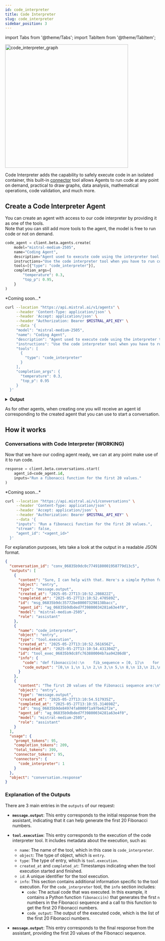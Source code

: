 ```yaml
---
id: code_interpreter
title: Code Interpreter
slug: code_interpreter
sidebar_position: 3
---
```


import Tabs from '@theme/Tabs';
import TabItem from '@theme/TabItem';

<div style={{ textAlign: 'center' }}>
  <img
    src="/img/code_interpreter_connector.png"
    alt="code_interpreter_graph"
    width="400"
    style={{ borderRadius: '15px' }}
  />
</div>

Code Interpreter adds the capability to safely execute code in an isolated container, this built-in [connector](../connectors) tool allows Agents to run code at any point on demand, practical to draw graphs, data analysis, mathematical operations, code validation, and much more.

## Create a Code Interpreter Agent
You can create an agent with access to our code interpreter by providing it as one of the tools.  
Note that you can still add more tools to the agent, the model is free to run code or not on demand.

<Tabs groupId="code">
  <TabItem value="python" label="python" default>

```py
code_agent = client.beta.agents.create(
    model="mistral-medium-2505",
    name="Coding Agent",
    description="Agent used to execute code using the interpreter tool.",
    instructions="Use the code interpreter tool when you have to run code.",
    tools=[{"type": "code_interpreter"}],
    completion_args={
        "temperature": 0.3,
        "top_p": 0.95,
    }
)
```
  </TabItem>

  <TabItem value="typescript" label="typescript">
  *Coming soon...*
  </TabItem>

  <TabItem value="curl" label="curl">

```bash
curl --location "https://api.mistral.ai/v1/agents" \
     --header 'Content-Type: application/json' \
     --header 'Accept: application/json' \
     --header "Authorization: Bearer $MISTRAL_API_KEY" \
     --data '{
     "model": "mistral-medium-2505",
     "name": "Coding Agent",
     "description": "Agent used to execute code using the interpreter tool.",
     "instructions": "Use the code interpreter tool when you have to run code.",
     "tools": [
       {
         "type": "code_interpreter"
       }
     ],
     "completion_args": {
       "temperature": 0.3,
       "top_p": 0.95
     }
  }'
```
  </TabItem>
</Tabs>

<details>
    <summary><b>Output</b></summary>

```json
{
  "model": "mistral-medium-2505",
  "name": "Coding Agent",
  "description": "Agent used to execute code using the interpreter tool.",
  "id": "ag_06830595b7ea7e70800087c4ec8a74e7",
  "version": 0,
  "created_at": "2025-05-23T11:17:47.497956Z",
  "updated_at": "2025-05-23T11:17:47.497959Z",
  "instructions": "Use the code interpreter tool when you have to run code.",
  "tools": [
    {
      "type": "code_interpreter"
    }
  ],
  "completion_args": {
    "stop": null,
    "presence_penalty": null,
    "frequency_penalty": null,
    "temperature": 0.3,
    "top_p": 0.95,
    "max_tokens": null,
    "random_seed": null,
    "prediction": null,
    "response_format": null,
    "tool_choice": "auto"
  },
  "handoffs": null,
  "object": "agent"
}

```
</details>

As for other agents, when creating one you will receive an agent id corresponding to the created agent that you can use to start a conversation.

## How it works

### Conversations with Code Interpreter (WORKING)
Now that we have our coding agent ready, we can at any point make use of it to run code.

<Tabs groupId="code">
  <TabItem value="python" label="python" default>

```py
response = client.beta.conversations.start(
    agent_id=code_agent.id,
    inputs="Run a fibonacci function for the first 20 values."
)
```
  </TabItem>

  <TabItem value="typescript" label="typescript">
  *Coming soon...*
  </TabItem>

  <TabItem value="curl" label="curl">

```bash
curl --location "https://api.mistral.ai/v1/conversations" \
     --header 'Content-Type: application/json' \
     --header 'Accept: application/json' \
     --header "Authorization: Bearer $MISTRAL_API_KEY" \
     --data '{
     "inputs": "Run a fibonacci function for the first 20 values.",
     "stream": false,
     "agent_id": "<agent_id>"
  }'
```
  </TabItem>
</Tabs>

For explanation purposes, lets take a look at the output in a readable JSON format.
```json
{
  "conversation_id": "conv_06835b9dc0c7749180001958779d13c5",
  "outputs": [
    {
      "content": "Sure, I can help with that. Here's a simple Python function to generate the first 20 Fibonacci numbers.",
      "object": "entry",
      "type": "message.output",
      "created_at": "2025-05-27T13:10:52.208822Z",
      "completed_at": "2025-05-27T13:10:52.470589Z",
      "id": "msg_06835b9dc35772be800073298138bacc",
      "agent_id": "ag_06835b9dbded7f39800034281a63e4f0",
      "model": "mistral-medium-2505",
      "role": "assistant"
    },
    {
      "name": "code_interpreter",
      "object": "entry",
      "type": "tool.execution",
      "created_at": "2025-05-27T13:10:52.561656Z",
      "completed_at": "2025-05-27T13:10:54.431304Z",
      "id": "tool_exec_06835b9dc8fc763880004b7aa94286d8",
      "info": {
        "code": "def fibonacci(n):\n    fib_sequence = [0, 1]\n    for i in range(2, n):\n        fib_sequence.append(fib_sequence[-1] + fib_sequence[-2])\n    return fib_sequence[:n]\n\nfibonacci_20 = fibonacci(20)\nfibonacci_20",
        "code_output": "[0,\n 1,\n 1,\n 2,\n 3,\n 5,\n 8,\n 13,\n 21,\n 34,\n 55,\n 89,\n 144,\n 233,\n 377,\n 610,\n 987,\n 1597,\n 2584,\n 4181]\n"
      }
    },
    {
      "content": "The first 20 values of the Fibonacci sequence are:\n\n[0, 1, 1, 2, 3, 5, 8, 13, 21, 34, 55, 89, 144, 233, 377, 610, 987, 1597, 2584, 4181]",
      "object": "entry",
      "type": "message.output",
      "created_at": "2025-05-27T13:10:54.517935Z",
      "completed_at": "2025-05-27T13:10:55.314698Z",
      "id": "msg_06835b9de84974fa8000f1a97be62f2e",
      "agent_id": "ag_06835b9dbded7f39800034281a63e4f0",
      "model": "mistral-medium-2505",
      "role": "assistant"
    }
  ],
  "usage": {
    "prompt_tokens": 95,
    "completion_tokens": 209,
    "total_tokens": 399,
    "connector_tokens": 95,
    "connectors": {
      "code_interpreter": 1
    }
  },
  "object": "conversation.response"
}
```

### Explanation of the Outputs 
There are 3 main entries in the `outputs` of our request:  

- **`message.output`**: This entry corresponds to the initial response from the assistant, indicating that it can help generate the first 20 Fibonacci numbers.

- **`tool.execution`**: This entry corresponds to the execution of the code interpreter tool. It includes metadata about the execution, such as:
  - `name`: The name of the tool, which in this case is `code_interpreter`.
  - `object`: The type of object, which is `entry`.
  - `type`: The type of entry, which is `tool.execution`.
  - `created_at` and `completed_at`: Timestamps indicating when the tool execution started and finished.
  - `id`: A unique identifier for the tool execution.
  - `info`: This section contains additional information specific to the tool execution. For the `code_interpreter` tool, the `info` section includes:
    - `code`: The actual code that was executed. In this example, it contains a Python function `fibonacci(n)` that generates the first `n` numbers in the Fibonacci sequence and a call to this function to get the first 20 Fibonacci numbers.
    - `code_output`: The output of the executed code, which is the list of the first 20 Fibonacci numbers.

- **`message.output`**: This entry corresponds to the final response from the assistant, providing the first 20 values of the Fibonacci sequence.